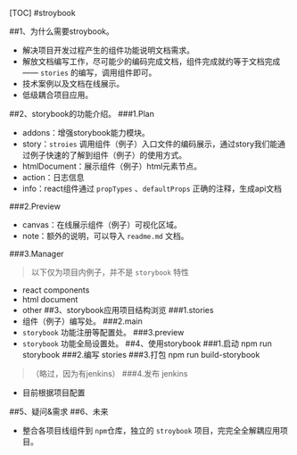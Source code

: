 [TOC]
#stroybook

##1、为什么需要stroybook。

- 解决项目开发过程产生的组件功能说明文档需求。
- 解放文档编写工作，尽可能少的编码完成文档，组件完成就约等于文档完成—— `stories` 的编写，调用组件即可。
- 技术案例以及文档在线展示。
- 低级耦合项目应用。

##2、storybook的功能介绍。
###1.Plan
- addons：增强storybook能力模块。
- story：`stroies` 调用组件（例子）入口文件的编码展示，通过story我们能通过例子快速的了解到组件（例子）的使用方式。
- htmlDocument：展示组件（例子）html元素节点。
- action：日志信息
- info：react组件通过 `propTypes` 、`defaultProps` 正确的注释，生成api文档

###2.Preview
- canvas：在线展示组件（例子）可视化区域。
- note：额外的说明，可以导入 `readme.md` 文档。

###3.Manager

> 以下仅为项目内例子，并不是 `storybook` 特性

- react components
- html document
- other
##3、storybook应用项目结构浏览
###1.stories
- 组件（例子）编写处。
###2.main
- `storybook` 功能注册等配置处。
###3.preview
- `storybook` 功能全局设置处。
##4、使用storybook
###1.启动 npm run storybook
###2.编写 stories
###3.打包 npm run build-storybook
>（略过，因为有jenkins）
###4.发布 jenkins

- 目前根据项目配置

##5、疑问&需求
##6、未来

- 整合各项目线组件到 `npm`仓库，独立的 `stroybook` 项目，完完全全解耦应用项目。